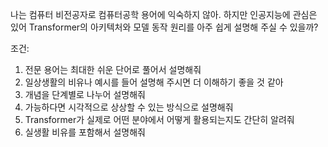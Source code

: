 나는 컴퓨터 비전공자로 컴퓨터공학 용어에 익숙하지 않아.
하지만 인공지능에 관심은 있어
Transformer의 아키텍처와 모델 동작 원리를 아주 쉽게 설명해 주실 수 있을까?

조건:
1. 전문 용어는 최대한 쉬운 단어로 풀어서 설명해줘
2. 일상생활의 비유나 예시를 들어 설명해 주시면 더 이해하기 좋을 것 같아
3. 개념을 단계별로 나누어 설명해줘
4. 가능하다면 시각적으로 상상할 수 있는 방식으로 설명해줘
5. Transformer가 실제로 어떤 분야에서 어떻게 활용되는지도 간단히 알려줘
6. 실생활 비유를 포함해서 설명해줘